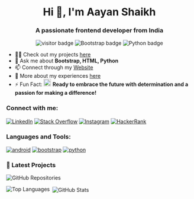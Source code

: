 <h1 align="center">Hi 👋, I'm Aayan Shaikh</h1>
<h3 align="center">A passionate frontend developer from India</h3>

<p align="center">
  <img src="https://visitor-badge.glitch.me/badge?page_id=shaikhaayan" alt="visitor badge"/>
  <img src="https://img.shields.io/badge/Frontend-Bootstrap-blue" alt="Bootstrap badge" />
  <img src="https://img.shields.io/badge/Backend-Python-brightgreen" alt="Python badge" />
</p>

- 👨‍💻 Check out my projects [here](https://amackcode.blogspot.com/)
- 💬 Ask me about **Bootstrap, HTML, Python**
- 📫 Connect through my [Website](https://amackcode.blogspot.com/)
- 📄 More about my experiences [here](https://amackcode.blogspot.com/)
- ⚡ Fun Fact: <img src="https://media.giphy.com/media/fVE2fESD0H7IsfJDkJ/giphy.gif" width="20"/> **Ready to embrace the future with determination and a passion for making a difference!**

<h3 align="left">Connect with me:</h3>
<p align="left">
  <a href="https://linkedin.com/in/aayan-shaikh-12081b282" target="blank"><img align="center" src="https://img.shields.io/badge/LinkedIn-%230077B5.svg?&style=for-the-badge&logo=linkedin&logoColor=white" alt="LinkedIn"/></a>
  <a href="https://stackoverflow.com/users/25204871/aayan-shaikh" target="blank"><img align="center" src="https://img.shields.io/badge/Stack%20Overflow-%23F48024.svg?&style=for-the-badge&logo=stack-overflow&logoColor=white" alt="Stack Overflow"/></a>
  <a href="https://instagram.com/aayan.m.s4168" target="blank"><img align="center" src="https://img.shields.io/badge/Instagram-%23E4405F.svg?&style=for-the-badge&logo=instagram&logoColor=white" alt="Instagram"/></a>
  <a href="https://www.hackerrank.com/aayanmshaikh3114" target="blank"><img align="center" src="https://img.shields.io/badge/-Hackerrank-2EC866?style=for-the-badge&logo=HackerRank&logoColor=white" alt="HackerRank"/></a>
</p>

<h3 align="left">Languages and Tools:</h3>
<p align="left">
  <a href="https://developer.android.com" target="_blank" rel="noreferrer"><img src="https://img.shields.io/badge/-Android-3DDC84?style=for-the-badge&logo=android&logoColor=white" alt="android"/></a>
  <a href="https://getbootstrap.com" target="_blank" rel="noreferrer"><img src="https://img.shields.io/badge/-Bootstrap-563D7C?style=for-the-badge&logo=bootstrap&logoColor=white" alt="bootstrap"/></a>
  <a href="https://www.python.org" target="_blank" rel="noreferrer"><img src="https://img.shields.io/badge/-Python-3776AB?style=for-the-badge&logo=python&logoColor=white" alt="python"/></a>
  <!-- Add more tools similarly -->
</p>

<!-- Latest GitHub Repositories -->
### 📂 Latest Projects
<!-- This GitHub action dynamically updates your README with the latest repositories -->
![GitHub Repositories](https://github-readme-stats.vercel.app/api/pin/?username=shaikhaayan&repo=project-name)

<p><img align="left" src="https://github-readme-stats.vercel.app/api/top-langs?username=shaikhaayan&show_icons=true&locale=en&layout=compact" alt="Top Languages" /></p>
<p>&nbsp;<img align="center" src="https://github-readme-stats.vercel.app/api?username=shaikhaayan&show_icons=true&locale=en" alt="GitHub Stats" /></p>
